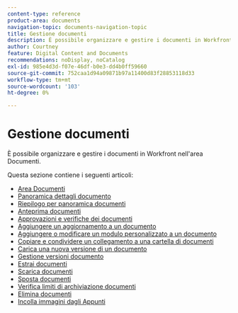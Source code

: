 ```yaml
---
content-type: reference
product-area: documents
navigation-topic: documents-navigation-topic
title: Gestione documenti
description: È possibile organizzare e gestire i documenti in Workfront nell'area Documenti.
author: Courtney
feature: Digital Content and Documents
recommendations: noDisplay, noCatalog
exl-id: 985e4d3d-f07e-46df-b0e3-dd4b0ff59660
source-git-commit: 752caa1d94a09871b97a11400d83f28853118d33
workflow-type: tm+mt
source-wordcount: '103'
ht-degree: 0%

---
```


# Gestione documenti

È possibile organizzare e gestire i documenti in Workfront nell&#39;area Documenti.

Questa sezione contiene i seguenti articoli:&#x200B;

* [Area Documenti](../../documents/managing-documents/documents-area.md)
* [Panoramica dettagli documento](../../documents/managing-documents/document-details-overview.md)
* [Riepilogo per panoramica documenti](../../documents/managing-documents/summary-for-documents.md)
* [Anteprima documenti](../../documents/managing-documents/preview-documents.md)
* [Approvazioni e verifiche dei documenti](../../documents/managing-documents/document-approvals-and-proofing.md)
* [Aggiungere un aggiornamento a un documento](../../documents/managing-documents/add-update-documents.md)
* [Aggiungere o modificare un modulo personalizzato a un documento](../../documents/managing-documents/add-custom-form-documents.md)
* [Copiare e condividere un collegamento a una cartella di documenti](/help/quicksilver/documents/managing-documents/copy-a-doc-folder-url.md)
* [Carica una nuova versione di un documento](../../documents/managing-documents/upload-new-document-version.md)
* [Gestione versioni documento](../../documents/managing-documents/manage-document-versions.md)
* [Estrai documenti](../../documents/managing-documents/check-out-documents.md)
* [Scarica documenti](../../documents/managing-documents/download-documents.md)
* [Sposta documenti](../../documents/managing-documents/move-documents.md)
* [Verifica limiti di archiviazione documenti](../../documents/managing-documents/check-document-storage.md)
* [Elimina documenti](../../documents/managing-documents/delete-documents.md)
* [Incolla immagini dagli Appunti](../../documents/managing-documents/paste-image-clipboard.md)
